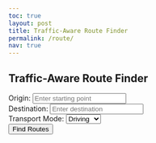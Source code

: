 ```yaml
---
toc: true
layout: post
title: Traffic-Aware Route Finder
permalink: /route/
nav: true
---
```


<head>
  <link rel="stylesheet" type="text/css" href="{{site.baseurl}}/navigation/findBestRoute/map.css">
  <link rel="stylesheet" href="https://unpkg.com/leaflet@1.7.1/dist/leaflet.css" />
</head>

<body>
  <div class="route-form">
    <h2>Traffic-Aware Route Finder</h2>
    <div class="input-group">
      <label for="origin">Origin:</label>
      <input type="text" id="origin" placeholder="Enter starting point">
    </div>
    <div class="input-group">
      <label for="destination">Destination:</label>
      <input type="text" id="destination" placeholder="Enter destination">
    </div>
    <div class="input-group">
      <label for="mode">Transport Mode:</label>
      <select id="mode">
        <option value="driving">Driving</option>
        <option value="walking">Walking</option>
        <option value="bus">Bus</option>
        <option value="train">Train</option>
      </select>
    </div>
    <button id="fetch_routes_btn">Find Routes</button>
  </div>

  <div id="map"></div>
  <div id="result"></div>

<script src="https://unpkg.com/leaflet@1.7.1/dist/leaflet.js"></script>
<script type="module" src="{{site.baseurl}}/navigation/findBestRoute/map.js"></script>
<script type="module" src="{{site.baseurl}}/assets/js/api/config.js"></script>








